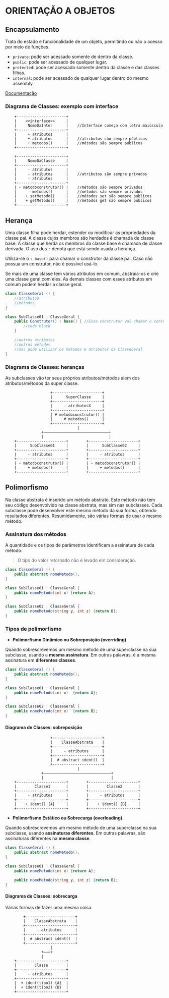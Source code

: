 # ORIENTAÇÃO A OBJETOS

## Encapsulamento

Trata do estado e funcionalidade de um objeto, permitindo ou não o acesso por meio de funções.

- `private`: pode ser acessado somente de dentro da classe.
- `public`: pode ser acessado de qualquer lugar.
- `protected`: pode ser acessado somente dentro da classe e das classes filhas.
- `internal`: pode ser acessado de qualquer lugar dentro do mesmo assembly.

[Documentação](https://docs.microsoft.com/pt-br/dotnet/csharp/fundamentals/tutorials/oop)


### Diagrama de Classes: exemplo com interface

```
    +----------------------+
    |    <<interface>>     |
    |     NomeDaInter      |    //Interface começa com letra maiúscula
    +----------------------+
    |     + atributos      |
    |     + atributos      |    //atributos são sempre públicos
    |     + metodos()      |    //métodos são sempre públicos
    +----------------------+

    +----------------------+
    |     NomeDaClasse     |
    +----------------------+
    |     - atributos      |
    |     - atributos      |    //atributos são sempre privados
    |     - atributos      |
    +----------------------+
    | - metodoconstrutor() |    //métodos são sempre privados
    |     - metodos()      |    //métodos são sempre privados
    |    + setMetodo()     |    //métodos set são sempre públicos
    |    + getMetodo()     |    //métodos get são sempre públicos
    +----------------------+
```


## Herança

Uma classe filha pode herdar, estender ou modificar as propriedades da classe pai. A classe cujos membros são herdados é chamada de classe base. A classe que herda os membros da classe base é chamada de classe derivada. O uso dos `:` denota que está sendo usada a herança.

Utiliza-se o `: base()` para chamar o construtor da classe pai. Caso não possua um construtor, não é possível usá-lo.

Se mais de uma classe tem vários atributos em comum, abstraia-os e crie uma classe geral com eles. As demais classes com esses atributos em comum podem herdar a classe geral.

```csharp
class ClasseGeral () {
    //atributos
    //métodos
}

class SubClasse01 : ClasseGeral {
    public Construtor() : base() { //Esse construtor vai chamar o construtor da ClasseGeral
        //code block
    }

    //outros atributos
    //outros métodos
    //mas pode utilizar os métodos e atributos da ClasseGeral
}
```


### Diagrama de Classes: heranças

As subclasses vão ter seus próprios atributos/métodos além dos atributos/métodos da super classe.

```
                    +----------------------+
                    |      SuperClasse     |
                    +----------------------+
                    |     - atributosX     |
                    +----------------------+
                    | # metodoconstrutor() |
                    |     # metodos()      |
                    +----------------------+
                                |
                +—————————————————————————————+
                |                             |
    +----------------------+        +----------------------+
    |      SubClasse01     |        |      SubClasse02     |
    +----------------------+        +----------------------+
    |     - atributos      |        |     - atributos      |
    +----------------------+        +----------------------+
    | - metodoconstrutor() |        | - metodoconstrutor() |
    |     + metodos()      |        |     + metodos()      |
    +----------------------+        +----------------------+
```


## Polimorfismo

Na classe abstrata é inserido um método abstrato. Este método não tem seu código desenvolvido na classe abstrata, mas sim nas subclasses. Cada subclasse pode desenvolver este mesmo método da sua forma, obtendo resultados diferentes. Resumidamente, são várias formas de usar o mesmo método.


### Assinatura dos métodos

A quantidade e os tipos de parâmetros identificam a assinatura de cada método.

> O tipo do valor retornado não é levado em consideração.

```csharp
class ClasseGeral () {
    public abstract nomeMetodo();
}

class SubClasse01 : ClasseGeral {
    public nomeMetodo(int x) {return A};
}

class SubClasse02 : ClasseGeral {
    public nomeMetodo(string y, int z) {return B};
}
```


### Tipos de polimorfismo

- **Polimorfismo Dinâmico ou Sobreposição (overriding)**

Quando sobrescrevemos um mesmo método de uma superclasse na sua subclasse, usando a **mesma assinatura**. Em outras palavras, é a mesma assinatura em **diferentes classes**.

```csharp
class ClasseGeral () {
    public abstract nomeMetodo();
}

class SubClasse01 : ClasseGeral {
    public nomeMetodo(int x)  {return A};
}

class SubClasse02 : ClasseGeral {
    public nomeMetodo(int x)  {return B};
}
```

#### Diagrama de Classes: sobreposição

```
                    +----------------------+
                    |    ClasseAbstrata    |
                    +----------------------+
                    |     - atributos      |
                    +----------------------+
                    |  # abstract ident()  |
                    +----------------------+
                                |
                +——————————————————————————————+
                |                              |
    +----------------------+        +----------------------+
    |        Classe1       |        |        Classe2       |
    +----------------------+        +----------------------+
    |     - atributos      |        |     - atributos      |
    +----------------------+        +----------------------+
    |    + ident() {A}     |        |    + ident() {B}     |
    +----------------------+        +----------------------+
```

- **Polimorfismo Estático ou Sobrecarga (overloading)**

Quando sobrescrevemos um mesmo método de uma superclasse na sua subclasse, usando **assinaturas diferentes**. Em outras palavras, são assinaturas diferentes na **mesma classe**.

```csharp
class ClasseGeral () {
    public abstract nomeMetodo();
}

class SubClasse01 : ClasseGeral {
    public nomeMetodo(int x) {return A};

    public nomeMetodo(string y, int z) {return B};
}
```


#### Diagrama de Classes: sobrecarga

Várias formas de fazer uma mesma coisa.

```
        +----------------------+
        |    ClasseAbstrata    |
        +----------------------+
        |     - atributos      |
        +----------------------+
        |  # abstract ident()  |
        +----------------------+
                    |
                +———+
                |
    +----------------------+
    |        Classe        |
    +----------------------+
    |     - atributos      |
    +----------------------+
    |  + ident(tipo1) {A}  |
    |  + ident(tipo2) {B}  |
    +----------------------+
```